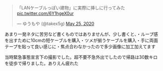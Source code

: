 <blockquote class="twitter-tweet"><p lang="ja" dir="ltr">「LANケーブルっぽい建物」に実際に挿しに行ってみた <a href="https://t.co/6Y1hgeX0ur">pic.twitter.com/6Y1hgeX0ur</a></p>&mdash; ゆうもや (@takex5g) <a href="https://twitter.com/takex5g/status/1264844152367222786?ref_src=twsrc%5Etfw">May 25, 2020</a></blockquote>


あまり一発ネタに苦労など書くものではありませんが、少し書くと、・ループ感を出すために10cmの短ケーブルを購入・ツメが揃うケーブルを購入・手に両面テープを貼って良い感じに・焦点合わなかったので多少画像に加工加えてます

当時緊急事態宣言下の撮影でした。超不要不急外出でしたので帰路は30数キロを徒歩で帰りました。ありえん疲れた
